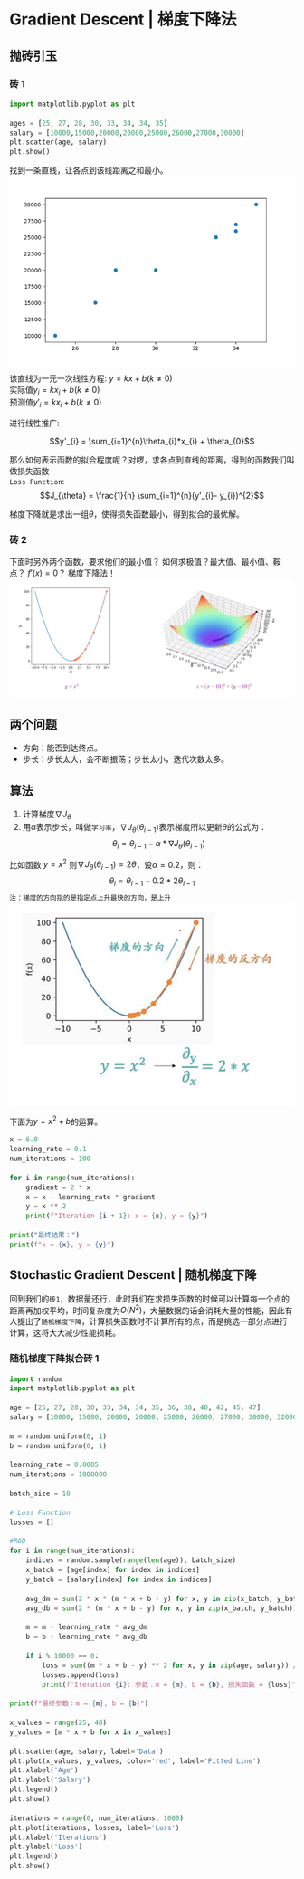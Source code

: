 # Gradient Descent | 梯度下降法
## 抛砖引玉
### 砖 1
```python
import matplotlib.pyplot as plt

ages = [25, 27, 28, 30, 33, 34, 34, 35]
salary = [10000,15000,20000,20000,25000,26000,27000,30000]
plt.scatter(age, salary)
plt.show()
```
找到一条直线，让各点到该线距离之和最小。
![](images/gd1.png)

该直线为一元一次线性方程: $y = kx + b(k \neq 0)$  
实际值$y_{i} = kx_{i} + b(k \neq 0)$  
预测值$y'_{i} = kx_{i} + b(k \neq 0)$  

进行线性推广:  
  
$$y'_{i} = \sum_{i=1}^{n}\theta_{i}*x_{i} + \theta_{0}$$
  
那么如何表示函数的拟合程度呢？对啰，求各点到直线的距离，得到的函数我们叫做损失函数  
`Loss Function`:  $$J_{\theta} = \frac{1}{n} \sum_{i=1}^{n}(y'_{i}- y_{i})^{2}$$  


梯度下降就是求出一组$\theta$，使得损失函数最小，得到拟合的最优解。

### 砖 2
下面时另外两个函数，要求他们的最小值？
如何求极值？最大值、最小值、鞍点？
$f'(x) = 0$？
梯度下降法！
![](images/gd2.png)

## 两个问题
- 方向：能否到达终点。
- 步长：步长太大，会不断振荡；步长太小，迭代次数太多。

## 算法
1. 计算梯度$\nabla J_{\theta}$
2. 用$\alpha$表示步长，叫做`学习率`，$\nabla J_{\theta}(\theta_{i-1})$表示梯度所以更新$\theta$的公式为：
$$\theta_{i} = \theta_{i-1} - \alpha * \nabla J_{\theta}(\theta_{i-1})$$

比如函数 $y=x^{2}$ 则$\nabla J_{\theta}(\theta_{i-1}) = 2\theta$，设$\alpha = 0.2$，则：
$$\theta_{i} = \theta_{i-1} - 0.2 * 2\theta_{i-1}$$
`注：梯度的方向指的是指定点上升最快的方向，是上升`
![](images/gd3.png)  

下面为$y = x^{2} + b$的运算。  

```python
x = 6.0
learning_rate = 0.1
num_iterations = 100

for i in range(num_iterations):
    gradient = 2 * x
    x = x - learning_rate * gradient
    y = x ** 2
    print(f"Iteration {i + 1}: x = {x}, y = {y}")

print("最终结果：")
print(f"x = {x}, y = {y}")
```

## Stochastic Gradient Descent | 随机梯度下降
回到我们的`砖1`，数据量还行，此时我们在求损失函数的时候可以计算每一个点的距离再加权平均，时间复杂度为$O(N^{2})$，大量数据的话会消耗大量的性能，因此有人提出了`随机梯度下降`，计算损失函数时不计算所有的点，而是挑选一部分点进行计算，这将大大减少性能损耗。
### 随机梯度下降拟合砖 1
```python
import random
import matplotlib.pyplot as plt

age = [25, 27, 28, 30, 33, 34, 34, 35, 36, 38, 40, 42, 45, 47]
salary = [10000, 15000, 20000, 20000, 25000, 26000, 27000, 30000, 32000, 35000, 38000, 40000, 45000, 48000]

m = random.uniform(0, 1)
b = random.uniform(0, 1)

learning_rate = 0.0005
num_iterations = 1000000

batch_size = 10 

# Loss Function
losses = []

#RGD
for i in range(num_iterations):
    indices = random.sample(range(len(age)), batch_size)
    x_batch = [age[index] for index in indices]
    y_batch = [salary[index] for index in indices]

    avg_dm = sum(2 * x * (m * x + b - y) for x, y in zip(x_batch, y_batch)) / batch_size
    avg_db = sum(2 * (m * x + b - y) for x, y in zip(x_batch, y_batch)) / batch_size

    m = m - learning_rate * avg_dm
    b = b - learning_rate * avg_db

    if i % 10000 == 0:
        loss = sum((m * x + b - y) ** 2 for x, y in zip(age, salary)) / len(age)
        losses.append(loss)
        print(f"Iteration {i}: 参数：m = {m}, b = {b}, 损失函数 = {loss}")

print(f"最终参数：m = {m}, b = {b}")

x_values = range(25, 48)
y_values = [m * x + b for x in x_values]

plt.scatter(age, salary, label='Data')
plt.plot(x_values, y_values, color='red', label='Fitted Line')
plt.xlabel('Age')
plt.ylabel('Salary')
plt.legend()
plt.show()

iterations = range(0, num_iterations, 1000)
plt.plot(iterations, losses, label='Loss')
plt.xlabel('Iterations')
plt.ylabel('Loss')
plt.legend()
plt.show()

```
